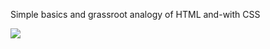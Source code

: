Simple basics and grassroot analogy of HTML and-with CSS

<img src='https://www.ionos.com/digitalguide/fileadmin/_processed_/0/d/csm_html-tagst_d63ed637fb.jpg'/>
